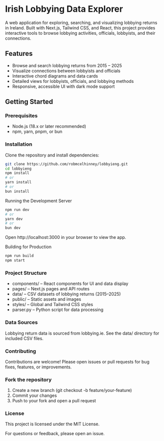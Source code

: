 # Irish Lobbying Data Explorer

A web application for exploring, searching, and visualizing lobbying returns in Ireland. Built with Next.js, Tailwind CSS, and React, this project provides interactive tools to browse lobbying activities, officials, lobbyists, and their connections.

## Features

-   Browse and search lobbying returns from 2015 – 2025
-   Visualize connections between lobbyists and officials
-   Interactive chord diagrams and data cards
-   Detailed views for lobbyists, officials, and lobbying methods
-   Responsive, accessible UI with dark mode support

## Getting Started

### Prerequisites

-   Node.js (18.x or later recommended)
-   npm, yarn, pnpm, or bun

### Installation

Clone the repository and install dependencies:

```bash
git clone https://github.com/robmcelhinney/lobbyieng.git
cd lobbyieng
npm install
# or
yarn install
# or
bun install
```

Running the Development Server

```bash
npm run dev
# or
yarn dev
# or
bun dev
```

Open http://localhost:3000 in your browser to view the app.

Building for Production

```bash
npm run build
npm start
```

### Project Structure

-   components/ – React components for UI and data display
-   pages/ – Next.js pages and API routes
-   data/ – CSV datasets of lobbying returns (2015–2025)
-   public/ – Static assets and images
-   styles/ – Global and Tailwind CSS styles
-   parser.py – Python script for data processing

### Data Sources

Lobbying return data is sourced from lobbying.ie. See the data/ directory for included CSV files.

### Contributing

Contributions are welcome! Please open issues or pull requests for bug fixes, features, or improvements.

### Fork the repository

1. Create a new branch (git checkout -b feature/your-feature)
1. Commit your changes
1. Push to your fork and open a pull request

### License

This project is licensed under the MIT License.

For questions or feedback, please open an issue.
